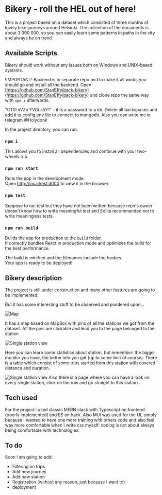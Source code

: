 # Bikery - roll the HEL out of here!

This is a project based on a dataset which consisted of three months of lovely bike journeys around Helsinki. The 
collection of the documents is about 3 000 000, so you can easily learn some patterns in paths in the city and 
always be on trend.  

## Available Scripts

Bikery should work without any issues both on Windows and UNIX-based systems.

!IMPORTANT!
Backend is in separate repo and to make it all works you should go and install all the backend.
Open [https://github.com/StanEffy/back-bikery](https://github.com/StanEffy/back-bikery) and clone repo the same way 
with `npm i` afterwards.  

"CT0I nVZa YVGi s5Y1" - it is a password to a db. Delete all backspaces and add it to config.env file to connect to 
mongodb. 
Also you can write me in telegram @Holydonk

In the project directory, you can run:
### `npm i`

This allows you to install all dependencies and continue with your two-wheels trip.

### `npm run start`

Runs the app in the development mode.\
Open [http://localhost:3000](http://localhost:3000) to view it in the browser.


### `npm test`

Suppose to run test but they have not been written because repo's owner doesn't know how to write meaningful test 
and Solita recommended not to write meaningless tests. 

### `npm run build`

Builds the app for production to the `build` folder.\
It correctly bundles React in production mode and optimizes the build for the best performance.

The build is minified and the filenames include the hashes.\
Your app is ready to be deployed!


## Bikery description

The project is still under construction and many other features are going to be implemented.

But it has some interesting stuff to be observed and pondered upon...

![Map](https://i.postimg.cc/fJNTVWNN/Screenshot-10.jpg)

It has a map based on MapBox with pins of all the stations we got from the dataset. All the pins are clickable and 
lead you to the page belonged to the station

![Single station view](https://i.postimg.cc/8fhpZ9L9/single-station.jpg)

Here you can learn some statistics about station, but remember: the bigger monitor you have, the better info you get 
(up to some limit of course).
There is a table which consist of some trips started from this station with covered distance and duration.

![Single station view](https://i.postimg.cc/YjgC2GTR/station-list.jpg)
Also there is a page where you can have a look on every single station, click on the row and go straight to this 
station.


## Tech used
For the project I used classic MERN stack with Typescript on frontend (poorly implemented) and ES on back.
Also MUI was used for the UI, simply because I wanted to have one more training with others code and also feel way 
more comfortable when I write css myself: coding is not about always being comfortable with technologies. 

## To do
Soon I am going to add:
- Filtering on trips
- Add new journey
- Add new station
- Registration (without any reason, just  because I want to)
- deployment

